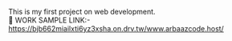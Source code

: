 
This is my first project on web development.  
🚀 WORK SAMPLE LINK:- https://bjb662miailxti6yz3xsha.on.drv.tw/www.arbaazcode.host/
